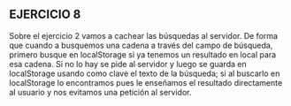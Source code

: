 ## EJERCICIO 8

Sobre el ejercicio 2 vamos a cachear las búsquedas al servidor. De forma que cuando a busquemos una cadena a través del campo de búsqueda, primero busque en localStorage si ya tenemos un resultado en local para esa cadena. Si no lo hay se pide al servidor y luego se guarda en localStorage usando como clave el texto de la búsqueda; si al buscarlo en localStorage lo encontramos pues le enseñamos el resultado directamente al usuario y nos evitamos una petición al servidor.